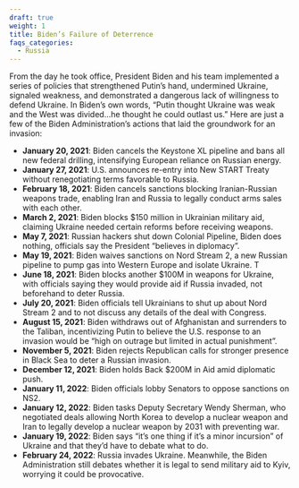 ```yaml
---
draft: true
weight: 1
title: Biden’s Failure of Deterrence
faqs_categories:
  - Russia
---
```

From the day he took office, President Biden and his team implemented a series of policies that strengthened Putin’s hand, undermined Ukraine, signaled weakness, and demonstrated a dangerous lack of willingness to defend Ukraine. In Biden’s own words, “Putin thought Ukraine was weak and the West was divided...he thought he could outlast us.” Here are just a few of the Biden Administration’s actions that laid the groundwork for an invasion:

* **January 20, 2021**: Biden cancels the Keystone XL pipeline and bans all new federal drilling, intensifying European reliance on Russian energy.
* **January 27, 2021**: U.S. announces re-entry into New START Treaty without renegotiating terms favorable to Russia.
* **February 18, 2021**: Biden cancels sanctions blocking Iranian-Russian weapons trade, enabling Iran and Russia to legally conduct arms sales with each other.
* **March 2, 2021**: Biden blocks $150 million in Ukrainian military aid, claiming Ukraine needed certain reforms before receiving weapons.
* **May 7, 2021**: Russian hackers shut down Colonial Pipeline, Biden does nothing, officials say the President “believes in diplomacy”.
* **May 19, 2021**: Biden waives sanctions on Nord Stream 2, a new Russian pipeline to pump gas into Western Europe and isolate Ukraine. T
* **June 18, 2021**: Biden blocks another $100M in weapons for Ukraine, with officials saying they would provide aid if Russia invaded, not beforehand to deter Russia.
* **July 20, 2021**: Biden officials tell Ukrainians to shut up about Nord Stream 2 and to not discuss any details of the deal with Congress.
* **August 15, 2021**: Biden withdraws out of Afghanistan and surrenders to the Taliban, incentivizing Putin to believe the U.S. response to an invasion would be “high on outrage but limited in actual punishment”.
* **November 5, 2021**: Biden rejects Republican calls for stronger presence in Black Sea to deter a Russian invasion.
* **December 12, 2021**: Biden holds Back $200M in Aid amid diplomatic push.
* **January 11, 2022**: Biden officials lobby Senators to oppose sanctions on NS2.
* **January 12, 2022**: Biden tasks Deputy Secretary Wendy Sherman, who negotiated deals allowing North Korea to develop a nuclear weapon and Iran to legally develop a nuclear weapon by 2031 with preventing war.
* **January 19, 2022**: Biden says “it’s one thing if it’s a minor incursion” of Ukraine and that they’d have to debate what to do.
* **February 24, 2022**: Russia invades Ukraine. Meanwhile, the Biden Administration still debates whether it is legal to send military aid to Kyiv, worrying it could be provocative.